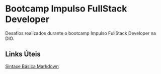 # Bootcamp Impulso FullStack Developer

Desafios realizados durante o bootcamp Impulso FullStack Developer na DIO.

## Links Úteis
[Sintaxe Básica Markdown](https://www.markdownguide.org/basic-syntax/)
